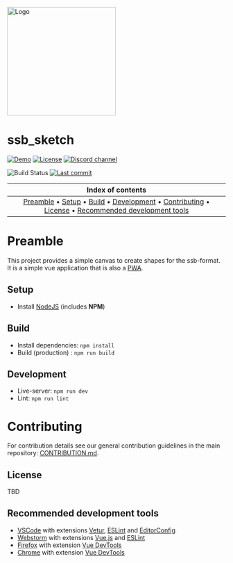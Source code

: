 <p align="left">
    <img src="https://substation-beta.github.io/assets/img/logo.png" height="250" alt="Logo"/>
</p>

# ssb_sketch
[![Demo](https://img.shields.io/website/https/ssb-sketch.github.io.svg?label=demo&logo=read%20the%20docs&logoColor=white)](https://ssb-sketch.github.io) [![License](https://img.shields.io/github/license/substation-beta/ssb_sketch.svg?logo=github)](https://github.com/substation-beta/ssb_sketch/blob/master/LICENSE-APACHE-2.0) [![Discord channel](https://img.shields.io/discord/586927398277087235.svg?logo=discord)](https://discord.gg/H8HnPSv)

![Build Status](https://github.com/substation-beta/ssb_sketch/workflows/Build%20application/badge.svg) [![Last commit](https://img.shields.io/github/last-commit/substation-beta/ssb_sketch.svg?logo=github)](https://github.com/substation-beta/ssb_sketch/graphs/commit-activity)

| Index of contents |
|:---:|
| [Preamble](#preamble) &bull; [Setup](#setup) &bull; [Build](#build) &bull; [Development](#development)  &bull; [Contributing](#contributing)  &bull; [License](#license) &bull; [Recommended development tools](#recommended-development-tools) |


# Preamble
This project provides a simple canvas to create shapes for the ssb-format. It is a simple vue application that is also a [PWA](https://en.wikipedia.org/wiki/Progressive_web_application).

## Setup
* Install [NodeJS](https://nodejs.org/en/download/) (includes **NPM**)

## Build
* Install dependencies: `npm install`
* Build (production) : `npm run build`

## Development
* Live-server: `npm run dev`
* Lint: `npm run lint`

# Contributing
For contribution details see our general contribution guidelines in the main repository: [CONTRIBUTION.md](https://github.com/substation-beta/ssb_implementation/blob/master/CONTRIBUTING.md).

## License
TBD

## Recommended development tools
* [VSCode](https://code.visualstudio.com/) with extensions [Vetur](https://marketplace.visualstudio.com/items?itemName=octref.vetur), [ESLint](https://marketplace.visualstudio.com/items?itemName=dbaeumer.vscode-eslint) and [EditorConfig](https://marketplace.visualstudio.com/items?itemName=EditorConfig.EditorConfig)
* [Webstorm](https://www.jetbrains.com/webstorm/) with extensions [Vue.js](https://plugins.jetbrains.com/plugin/9442-vue-js) and [ESLint](https://www.jetbrains.com/help/webstorm/eslint.html)
* [Firefox](https://www.mozilla.org/firefox/new/) with extension [Vue DevTools](https://addons.mozilla.org/de/firefox/addon/vue-js-devtools/)
* [Chrome](https://www.google.com/chrome/) with extension [Vue DevTools](https://chrome.google.com/webstore/detail/vuejs-devtools/nhdogjmejiglipccpnnnanhbledajbpd?hl=en)
